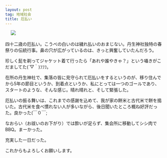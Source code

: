 ```yaml
---
layout: post
tag: 地域社会
title: 厄払い
---
```

　
![](https://kobapan.com/f/16910769830_7cb7ee39e1.jpg)

四十二歳の厄払い。こうべの白いのは穢れ払いのおまじない。丹生神社独特の春祭りの伝統行事。鼻の穴が広がっているのは、きっと興奮していたんだろう。

珍しく髭を剃ってジャケット着て行ったら「あれや誰やきゃ？」という囁きがこだましてた(´▽｀)ﾌﾌﾌ。

在所の丹生神社で、集落の皆に見守られて厄払いをするというのが、移り住んでから5年の節目というか、到着点というか、私にとっては一つのゴールであり、スタートのような、そんな感じ。晴れ晴れと、そして緊張した。

厄払いの振る舞いは、これまでの感謝を込めて、我が家の餅米と古代米で餅を搗いた。古代米を食べ慣れない人が多いながら、後日聞いたところ概ね好評だった。良かった(￣０￣;

なおらい（お祓いのお下がり）では酔いが足らず、集会所に移動してシシ肉でBBQ。まーかった。

充実した一日だった。

これからもよろしくお願いします。

